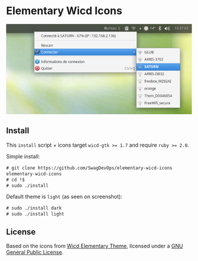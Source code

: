 # Elementary Wicd Icons

![Elementary Wicd Icons](./doc/screenshot.png "Elementary Wicd Icons")

## Install

This ``install`` script + icons target ``wicd-gtk >= 1.7``
and require ``ruby >= 2.0``.

Simple install:

~~~~
# git clone https://github.com/SwagDevOps/elementary-wicd-icons elementary-wicd-icons
# cd !$
# sudo ./install
~~~~

Default theme is ``light`` (as seen on screenshot):

~~~~
# sudo ./install dark
# sudo ./install light
~~~~

## License

Based on the icons from
[Wicd Elementary Theme](http://xfce-look.cp1.hive01.com/content/show.php/Wicd+Elementary+Theme?content=168050),
licensed under a [GNU General Public License](https://www.gnu.org/licenses/gpl.html).
